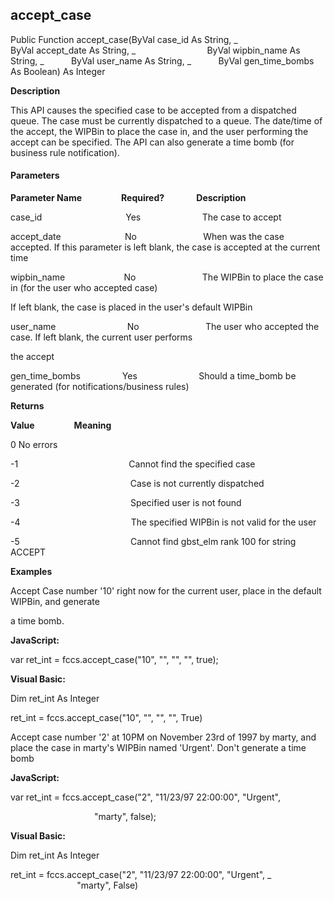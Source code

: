 accept_case
-----------

Public Function accept_case(ByVal case_id As String, _
                            ByVal accept_date As String, _
                            ByVal wipbin_name As String, _
          ByVal user_name As String, _
          ByVal gen_time_bombs As Boolean) As Integer

**Description**

This API causes the specified case to be accepted from a dispatched queue. The case must be currently dispatched to a queue. The date/time of the accept, the WIPBin to place the case in, and the user performing the accept can be specified. The API can also generate a time bomb (for business rule notification).

#### Parameters
**Parameter Name**                **Required?**             **Description**

case_id                                  Yes                         The case to accept

accept_date                          No                           When was the case accepted. If this parameter is left blank, the case is accepted at the current time

wipbin_name                        No                           The WIPBin to place the case in (for the user who accepted case)

If left blank, the case is placed in the user's default WIPBin

user_name                             No                           The user who accepted the case. If left blank, the current user performs

the accept

gen_time_bombs                 Yes                         Should a time_bomb be generated (for notifications/business rules)

**Returns**

**Value**                **Meaning**

0 No errors

-1                                             Cannot find the specified case

-2                                             Case is not currently dispatched

-3                                             Specified user is not found

-4                                             The specified WIPBin is not valid for the user

-5                                             Cannot find gbst_elm rank 100 for string ACCEPT

**Examples**

 Accept Case number '10' right now for the current user, place in the default WIPBin, and generate

a time bomb.

**JavaScript:**

var ret_int = fccs.accept_case("10", "", "", "", true);

**Visual Basic:**

Dim ret_int As Integer

ret_int = fccs.accept_case("10", "", "", "", True)

 Accept case number '2' at 10PM on November 23rd of 1997 by marty, and place the case in marty's WIPBin named 'Urgent'. Don't generate a time bomb

**JavaScript:**

var ret_int = fccs.accept_case("2", "11/23/97 22:00:00", "Urgent",

                                  "marty", false);

**Visual Basic:**

Dim ret_int As Integer

ret_int = fccs.accept_case("2", "11/23/97 22:00:00", "Urgent", _
                           "marty", False)